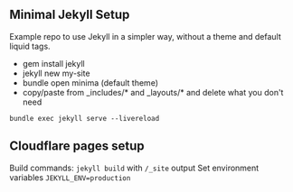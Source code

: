 ## Minimal Jekyll Setup

Example repo to use Jekyll in a simpler way, without a theme and default liquid tags.

- gem install jekyll
- jekyll new my-site
- bundle open minima (default theme)
- copy/paste from _includes/* and _layouts/* and delete what you don't need

`bundle exec jekyll serve --livereload`

## Cloudflare pages setup

Build commands: `jekyll build` with `/_site` output
Set environment variables `JEKYLL_ENV=production`